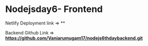 # Nodejsday6- Frontend

Netlify Deployment link => **

Backend Github Link => **https://github.com/Vaniarumugam17/nodejs6thdaybackend.git**
